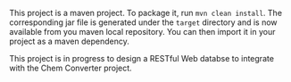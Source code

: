 
This project is a maven project. To package it, run `mvn clean install`. The corresponding jar file is generated
under the `target` directory and is now available from you maven local repository.
You can then import it in your project as a maven dependency.

This project is in progress to design a RESTful Web databse to integrate with the Chem Converter project.